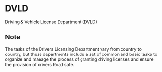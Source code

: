 # DVLD
Driving & Vehicle License Department (DVLD)
## Note
The tasks of the Drivers Licensing Department vary from country to country, but these departments include a set of common and basic tasks to organize and manage the process of granting driving licenses and ensure the provision of drivers 
Road safe.
